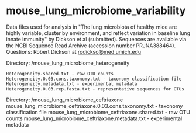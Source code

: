 # mouse_lung_microbiome_variability

Data files used for analysis in "The lung microbiota of healthy mice are highly variable, cluster by environment, and reflect variation in baseline lung innate immunity" by Dickson et al (submitted).
	Sequences are available via the NCBI Sequence Read Archive (accession number PRJNA388464).
	Questions: Robert Dickson at rodickso@med.umich.edu

Directory: /mouse_lung_microbiome_heterogeneity

	Heterogeneity.shared.txt - raw OTU counts
	Heterogeneity.0.03.cons.taxonomy.txt - taxonomy classification file
	Heterogeneity.metadata.txt - experimental metadata
	Heterogeneity.0.03.rep.fasta.txt - representative sequences for OTUs

Directory: /mouse_lung_microbiome_ceftriaxone
	mouse_lung_microbiome_ceftriaxone.0.03.cons.taxonomy.txt - taxonomy classification file
	mouse_lung_microbiome_ceftriaxone.shared.txt - raw OTU counts
	mouse_lung_microbiome_ceftriaxone.metadata.txt - experimental metadata
